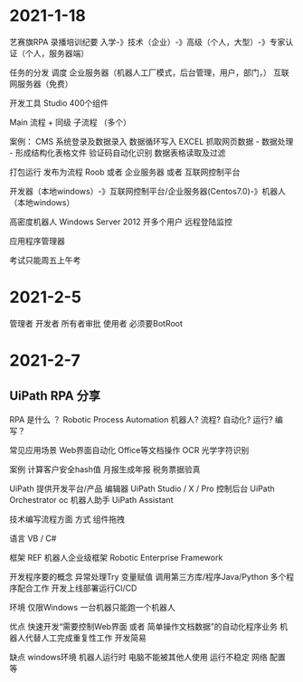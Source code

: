 # 2021-1-18
艺赛旗RPA 录播培训纪要
入学-》技术（企业）-》高级（个人，大型）-》专家认证（个人，服务器端）

任务的分发 调度
企业服务器（机器人工厂模式，后台管理，用户，部门，）
互联网服务器（免费）

开发工具 Studio
400个组件

Main 流程 + 
同级 子流程 （多个）

案例：
CMS 系统登录及数据录入
数据循环写入 EXCEL
抓取网页数据 - 数据处理 - 形成结构化表格文件 
验证码自动化识别
数据表格读取及过滤

打包运行
发布为流程 Roob 或者 企业服务器 或者 互联网控制平台

开发器（本地windows）-》互联网控制平台/企业服务器(Centos7.0)-》机器人（本地windows）

高密度机器人
Windows Server 2012  开多个用户  远程登陆监控

应用程序管理器

考试只能周五上午考

# 2021-2-5
管理者
开发者
所有者审批
使用者 必须要BotRoot


# 2021-2-7
## UiPath RPA 分享

RPA 是什么 ？
Robotic Process Automation
机器人?  流程?     自动化?
运行?         编写？

常见应用场景
    Web界面自动化
    Office等文档操作
    OCR 光学字符识别

案例
    计算客户安全hash值
    月报生成年报
    税务票据验真

UiPath 提供开发平台/产品
    编辑器 UiPath Studio / X / Pro
    控制后台 UiPath Orchestrator oc 
    机器人助手 UiPath Assistant

技术编写流程方面
方式
    组件拖拽

语言
    VB / C#

框架
    REF 机器人企业级框架 Robotic Enterprise Framework

开发程序要的概念
    异常处理Try 变量赋值 调用第三方库/程序Java/Python 多个程序配合工作 开发上线部署运行CI/CD 

环境
    仅限Windows 一台机器只能跑一个机器人 

优点
    快速开发“需要控制Web界面 或者 简单操作文档数据”的自动化程序业务
    机器人代替人工完成重复性工作
    开发简易

缺点
    windows环境
    机器人运行时 电脑不能被其他人使用
    运行不稳定 网络 配置 等